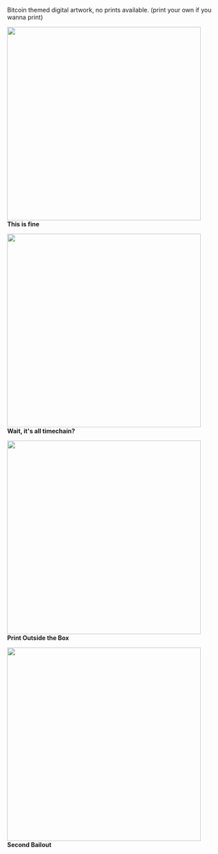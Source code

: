 Bitcoin themed digital artwork, no prints available. (print your own if you wanna print)



<img src="https://raw.githubusercontent.com/bitpaint/Digital-art/img/master/This%20is%20fine.jpg" width="450" height="auto"> <br>  <b>This is fine<b> 
  
  
<img src="https://raw.githubusercontent.com/bitpaint/Digital-art/img/master/Timechain.jpg" width="450" height="auto"> <br>  <b>Wait, it's all timechain?<b> 
  


<img src="https://raw.githubusercontent.com/bitpaint/Digital-art/img/master/Print%20Outside%20the%20Box.png" width="450" height="auto">  <br> <b>Print Outside the Box<b>



<img src="https://raw.githubusercontent.com/bitpaint/Digital-art/img/master/Second%20bailout%20.png" width="450" height="auto"> <br> <b>Second Bailout<b> 
  
  